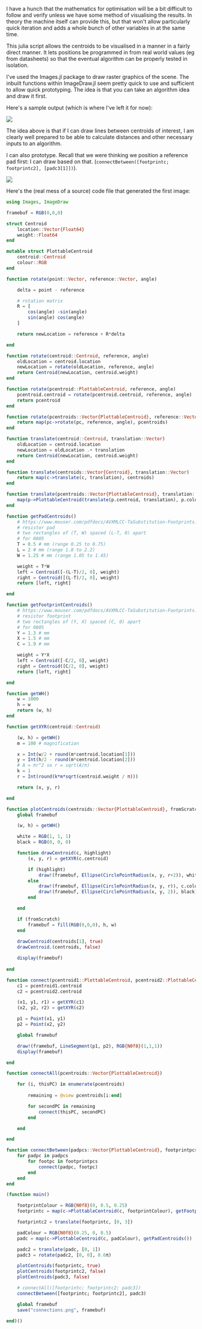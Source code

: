I have a hunch that the mathematics for optimisation will be a bit difficult to follow and verify unless we have some method of visualising the results. In theory the machine itself can provide this, but that won't allow particularly quick iteration and adds a whole bunch of other variables in at the same time.

This julia script allows the centroids to be visualised in a manner in a fairly direct manner. It lets positions be programmed in from real world values (eg from datasheets) so that the eventual algorithm can be properly tested in isolation.

I've used the Images.jl package to draw raster graphics of the scene. The inbuilt functions within ImageDraw.jl seem pretty quick to use and sufficient to allow quick prototyping. The idea is that you can take an algorithm idea and draw it first.

Here's a sample output (which is where I've left it for now):

![](connections.png)

The idea above is that if I can draw lines between centroids of interest, I am clearly well prepared to be able to calculate distances and other necessary inputs to an algorithm.

I can also prototype. Recall that we were thinking we position a reference pad first: I can draw based on that. (`connectBetween([footprintc; footprintc2], [padc3[1]])`).

![](connections%201.png)

Here's the (real mess of a source) code file that generated the first image:

```julia
using Images, ImageDraw

framebuf = RGB(0,0,0)

struct Centroid
	location::Vector{Float64}
	weight::Float64
end

mutable struct PlottableCentroid
	centroid::Centroid
	colour::RGB
end

function rotate(point::Vector, reference::Vector, angle)

	delta = point - reference

	# rotation matrix
	R = [
		cos(angle) -sin(angle)
		sin(angle) cos(angle)
	]

	return newLocation = reference + R*delta

end

function rotate(centroid::Centroid, reference, angle)
	oldLocation = centroid.location
	newLocation = rotate(oldLocation, reference, angle)
	return Centroid(newLocation, centroid.weight)
end

function rotate(pcentroid::PlottableCentroid, reference, angle)
	pcentroid.centroid = rotate(pcentroid.centroid, reference, angle)
	return pcentroid
end

function rotate(pcentroids::Vector{PlottableCentroid}, reference::Vector, angle::Any)
	return map(pc->rotate(pc, reference, angle), pcentroids)
end

function translate(centroid::Centroid, translation::Vector)
	oldLocation = centroid.location
	newLocation = oldLocation .+ translation
	return Centroid(newLocation, centroid.weight)
end

function translate(centroids::Vector{Centroid}, translation::Vector)
	return map(c->translate(c, translation), centroids)
end

function translate(pcentroids::Vector{PlottableCentroid}, translation::Vector)
	map(p->PlottableCentroid(translate(p.centroid, translation), p.colour), pcentroids)
end

function getPadCentroids()
	# https://www.mouser.com/pdfdocs/AVXMLCC-TaSubstitution-Footprints.pdf page 5
	# resistor pad
	# two rectangles of (T, W) spaced (L-T, 0) apart
	# for 0805
	T = 0.5 # mm (range 0.25 to 0.75)
	L = 2 # mm (range 1.8 to 2.2)
	W = 1.25 # mm (range 1.05 to 1.45)

	weight = T*W
	left = Centroid([-(L-T)/2, 0], weight)
	right = Centroid([(L-T)/2, 0], weight)
	return [left, right]

end

function getFootprintCentroids()
	# https://www.mouser.com/pdfdocs/AVXMLCC-TaSubstitution-Footprints.pdf page 5
	# resistor footprint
	# two rectangles of (Y, X) spaced (C, 0) apart
	# for 0805
	Y = 1.3	# mm
	X = 1.5 # mm
	C = 1.9 # mm

	weight = Y*X
	left = Centroid([-C/2, 0], weight)
	right = Centroid([C/2, 0], weight)
	return [left, right]

end

function getWH()
	w = 1000
	h = w
	return (w, h)
end

function getXYR(centroid::Centroid)

	(w, h) = getWH()
	m = 100	# magnification

	x = Int(w/2 + round(m*centroid.location[1]))
	y = Int(h/2 - round(m*centroid.location[2]))
	# A = πr^2 so r = sqrt(A/π)
	k = 1
	r = Int(round(k*m*sqrt(centroid.weight / π)))

	return (x, y, r)

end

function plotCentroids(centroids::Vector{PlottableCentroid}, fromScratch)
	global framebuf

	(w, h) = getWH()

	white = RGB(1, 1, 1)
	black = RGB(0, 0, 0)

	function drawCentroid(c, highlight)
		(x, y, r) = getXYR(c.centroid)

		if (highlight)
			draw!(framebuf, Ellipse(CirclePointRadius(x, y, r+2)), white)
		else
			draw!(framebuf, Ellipse(CirclePointRadius(x, y, r)), c.colour)
			draw!(framebuf, Ellipse(CirclePointRadius(x, y, 2)), black)
		end

	end

	if (fromScratch)
		framebuf = fill(RGB(0,0,0), h, w)
	end
	
	drawCentroid(centroids[1], true)
	drawCentroid.(centroids, false)

	display(framebuf)
	
end

function connect(pcentroid1::PlottableCentroid, pcentroid2::PlottableCentroid)
	c1 = pcentroid1.centroid
	c2 = pcentroid2.centroid

	(x1, y1, r1) = getXYR(c1)
	(x2, y2, r2) = getXYR(c2)

	p1 = Point(x1, y1)
	p2 = Point(x2, y2)

	global framebuf

	draw!(framebuf, LineSegment(p1, p2), RGB{N0f8}(1,1,1))
	display(framebuf)

end

function connectAll(pcentroids::Vector{PlottableCentroid})

	for (i, thisPC) in enumerate(pcentroids)
		
		remaining = @view pcentroids[i:end]

		for secondPC in remaining
			connect(thisPC, secondPC)
		end

	end

end

function connectBetween(padpcs::Vector{PlottableCentroid}, footprintpcs::Vector{PlottableCentroid})
	for padpc in padpcs
		for footpc in footprintpcs
			connect(padpc, footpc)
		end
	end
end

(function main()

	footprintColour = RGB{N0f8}(0, 0.5, 0.25)
	footprintc = map(c->PlottableCentroid(c, footprintColour), getFootprintCentroids())

	footprintc2 = translate(footprintc, [0, 3])

	padColour = RGB{N0f8}(0.25, 0, 0.5)
	padc = map(c->PlottableCentroid(c, padColour), getPadCentroids())

	padc2 = translate(padc, [0, 1])
	padc3 = rotate(padc2, [0, 0], 0.6π)

	plotCentroids(footprintc, true)
	plotCentroids(footprintc2, false)
	plotCentroids(padc3, false)

	# connectAll([footprintc; footprintc2; padc3])
	connectBetween([footprintc; footprintc2], padc3)

	global framebuf
	save("connections.png", framebuf)

end)()
```